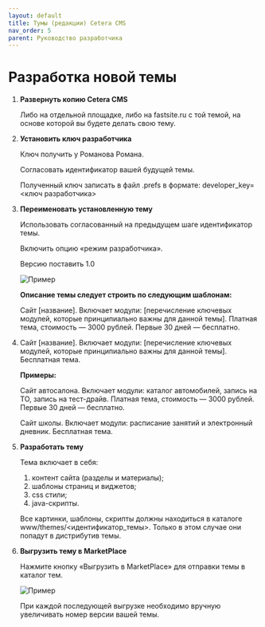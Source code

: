 ```yaml
---
layout: default
title: Тумы (редакции) Cetera CMS
nav_order: 5
parent: Руководство разработчика
---
```


# Разработка новой темы

1. **Развернуть копию Cetera CMS**

	Либо на отдельной площадке, либо на fastsite.ru с той темой, на основе которой вы будете делать свою тему.

2. **Установить ключ разработчика**

	Ключ получить у Романова Романа.

	Согласовать идентификатор вашей будущей темы.

	Полученный ключ записать в файл .prefs в формате: developer_key=<ключ разработчика>

3. **Переименовать установленную тему**

	Использовать согласованный на предыдущем шаге идентификатор темы.

	Включить опцию «режим разработчика».

	Версию поставить 1.0

	![Пример]({{site.baseurl}}/images/primer-1.png)

	**Описание темы следует строить по следующим шаблонам:**

	Сайт [название]. Включает модули: [перечисление ключевых модулей, которые принципиально важны для данной темы]. Платная тема, стоимость — 3000 рублей. Первые 30 дней — бесплатно.

4. Сайт [название]. Включает модули: [перечисление ключевых модулей, которые принципиально важны для данной темы]. Бесплатная тема.

	**Примеры:**

	Сайт автосалона. Включает модули: каталог автомобилей, запись на ТО, запись на тест-драйв. Платная тема, стоимость — 3000 рублей. Первые 30 дней — бесплатно.

	Сайт школы. Включает модули: расписание занятий и электронный дневник. Бесплатная тема.

5. **Разработать тему**

	Тема включает в себя:

	1. контент сайта (разделы и материалы);
	2. шаблоны страниц и виджетов;
	3. css стили;
	4. java-скрипты.

	Все картинки, шаблоны, скрипты должны находиться в каталоге www/themes/\<идентификатор_темы\>. Только в этом случае они попадут в дистрибутив темы.

6. **Выгрузить тему в MarketPlace**

	Нажмите кнопку «Выгрузить в MarketPlace» для отправки темы в каталог тем.

	![Пример]({{site.baseurl}}/images/primer-2.png)

	При каждой последующей выгрузке необходимо вручную увеличивать номер версии вашей темы.